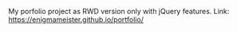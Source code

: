 My porfolio project as RWD version only with jQuery features.
Link: https://enigmameister.github.io/portfolio/
